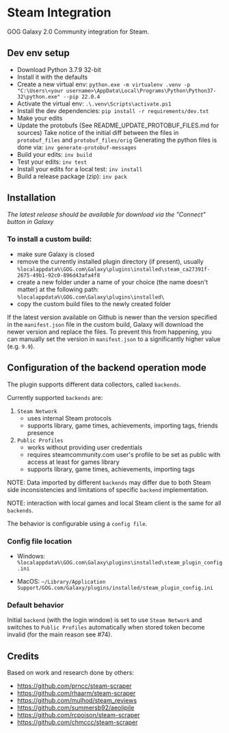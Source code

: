 # Steam Integration

GOG Galaxy 2.0 Community integration for Steam.

## Dev env setup
* Download Python 3.7.9 32-bit
* Install it with the defaults
* Create a new virtual env:
  `python.exe -m virtualenv .venv -p "C:\Users\<your username>\AppData\Local\Programs\Python\Python37-32\python.exe" --pip 22.0.4`
* Activate the virtual env:
  `.\.venv\Scripts\activate.ps1`
* Install the dev dependencies:
  `pip install -r requirements/dev.txt`
* Make your edits
* Update the protobufs (See README_UPDATE_PROTOBUF_FILES.md for sources)
  Take notice of the initial diff between the files in `protobuf_files` and `protobuf_files/orig`
  Generating the python files is done via:
  `inv generate-protobuf-messages`
* Build your edits:
  `inv build`
* Test your edits:
  `inv test`
* Install your edits for a local test:
  `inv install`
* Build a release package (zip):
  `inv pack`

## Installation

*The latest release should be available for download via the "Connect" button in Galaxy*

### To install a custom build:
* make sure Galaxy is closed
* remove the currently installed plugin directory (if present), usually<br>
`%localappdata%\GOG.com\Galaxy\plugins\installed\steam_ca27391f-2675-49b1-92c0-896d43afa4f8`
* create a new folder under a name of your choice (the name doesn't matter) at the following path:<br>
`%localappdata%\GOG.com\Galaxy\plugins\installed\`
* copy the custom build files to the newly created folder

If the latest version available on Github is newer than the version specified in the `manifest.json` file in the custom build, Galaxy will download the newer version and replace the files. To prevent this from happening, you can manually set the version in `manifest.json` to a significantly higher value (e.g. `9.9`).

## Configuration of the backend operation mode

The plugin supports different data collectors, called `backends`.

Currently supported `backends` are:
1. `Steam Network`
    - uses internal Steam protocols 
    - supports library, game times, achievements, importing tags, friends presence
2. `Public Profiles`
    - works without providing user credentials
    - requires steamcommunity.com user's profile to be set as public with access at least for games library
    - supports library, game times, achievements, importing tags

NOTE: Data imported by different `backends` may differ due to both Steam side inconsistencies and limitations of specific `backend` implementation.

NOTE: interaction with local games and local Steam client is the same for all `backends`.

The behavior is configurable using a `config file`.

### Config file location

- Windows:
`%localappdata%\GOG.com\Galaxy\plugins\installed\steam_plugin_config.ini`

- MacOS:
`~/Library/Application Support/GOG.com/Galaxy/plugins/installed/steam_plugin_config.ini`

### Default behavior

Initial `backend` (with the login window) is set to use `Steam Network` and switches to `Public Profiles` automatically when stored token become invalid (for the main reason see #74).

## Credits

Based on work and research done by others:
* https://github.com/prncc/steam-scraper
* https://github.com/rhaarm/steam-scraper
* https://github.com/mulhod/steam_reviews
* https://github.com/summersb92/aeolipile
* https://github.com/rcpoison/steam-scraper
* https://github.com/chmccc/steam-scraper
